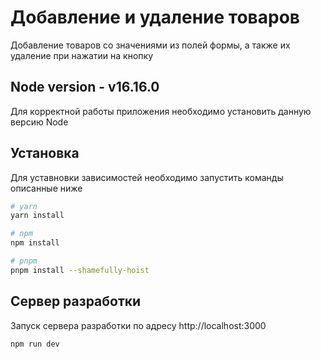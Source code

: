 # Добавление и удаление товаров

Добавление товаров со значениями из полей формы, а также их удаление при нажатии на кнопку

## Node version - v16.16.0

Для корректной работы приложения необходимо установить данную версию Node

## Установка

Для уставновки зависимостей необходимо запустить команды описанные ниже 


```bash
# yarn
yarn install

# npm
npm install

# pnpm
pnpm install --shamefully-hoist
```

## Сервер разработки

Запуск сервера разработки по адресу http://localhost:3000

```bash
npm run dev
```


